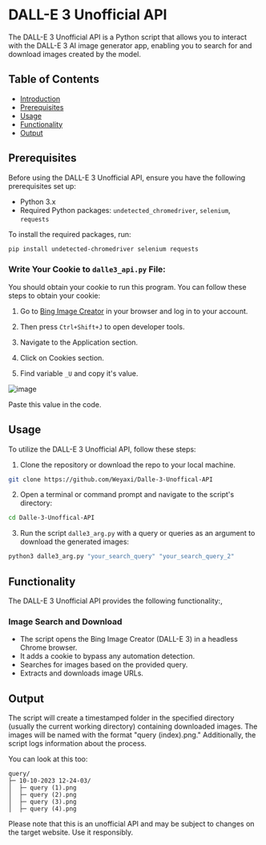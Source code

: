 # DALL-E 3 Unofficial API

The DALL-E 3 Unofficial API is a Python script that allows you to interact with the DALL-E 3 AI image generator app, enabling you to search for and download images created by the model.

## Table of Contents
- [Introduction](#dall-e-3-unofficial-api)
- [Prerequisites](#prerequisites)
- [Usage](#usage)
- [Functionality](#functionality)
- [Output](#output)
  
## Prerequisites

Before using the DALL-E 3 Unofficial API, ensure you have the following prerequisites set up:

- Python 3.x
- Required Python packages: `undetected_chromedriver`, `selenium`, `requests`

To install the required packages, run:

```bash
pip install undetected-chromedriver selenium requests
```
### Write Your Cookie to `dalle3_api.py` File:

You should obtain your cookie to run this program. You can follow these steps to obtain your cookie:

1. Go to [Bing Image Creator](https://www.bing.com/create) in your browser and log in to your account.

2. Then press `Ctrl+Shift+J` to open developer tools.

3. Navigate to the Application section.

4. Click on Cookies section.

5. Find variable `_U` and copy it's value.

![image](https://github.com/Weyaxi/Dalle-3-Unoffical-API/assets/81961593/2393dc26-205c-4d5a-bdc7-dd3d7cda6b1b)

Paste this value in the code.

## Usage

To utilize the DALL-E 3 Unofficial API, follow these steps:

1. Clone the repository or download the repo to your local machine.

```bash
git clone https://github.com/Weyaxi/Dalle-3-Unoffical-API
```

2. Open a terminal or command prompt and navigate to the script's directory:

```bash
cd Dalle-3-Unoffical-API
```

3. Run the script `dalle3_arg.py` with a query or queries as an argument to download the generated images:

```bash
python3 dalle3_arg.py "your_search_query" "your_search_query_2"
```

## Functionality

The DALL-E 3 Unofficial API provides the following functionality:,

### Image Search and Download

- The script opens the Bing Image Creator (DALL-E 3) in a headless Chrome browser.
- It adds a cookie to bypass any automation detection.
- Searches for images based on the provided query.
- Extracts and downloads image URLs.

## Output

The script will create a timestamped folder in the specified directory (usually the current working directory) containing downloaded images. The images will be named with the format "query (index).png." Additionally, the script logs information about the process.

You can look at this too:

```
query/
├─ 10-10-2023 12-24-03/
│  ├─ query (1).png
│  ├─ query (2).png
│  ├─ query (3).png
│  ├─ query (4).png
```

Please note that this is an unofficial API and may be subject to changes on the target website. Use it responsibly.
